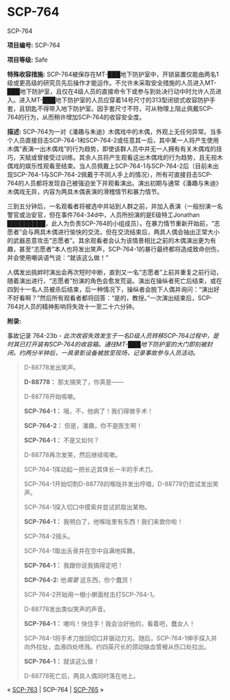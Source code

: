 # SCP-764
                        




SCP-764



**项目编号:**  SCP-764

**项目等级:**  Safe

**特殊收容措施:**  SCP-764被保存在MT-███地下防护室中，开锁装置仅能由两名1级或更高级的研究员先后操作才能运作。不允许未采取安全措施的人员进入MT-███地下防护室，且仅在4级人员的直接命令下或参与到处决行动中时允许人员进入。进入MT-███地下防护室的人员应穿着14号尺寸的313型闭锁式收容防护手套，且钥匙不得带入地下防护室。因手套尺寸不符，可从物理上阻止佩戴SCP-764的行为，从而稍许增加SCP-764的收容安全度。

**描述:**  SCP-764为一对《潘趣与朱迪》木偶戏中的木偶，外观上无任何异常。当多个人员直接目击SCP-764-1和SCP-764-2或任意其一后，其中某一人将产生使用木偶“表演一出木偶戏”的行为趋势，即使该群人员中并无一人拥有有关木偶戏的技巧，天赋或曾接受过训练。其余人员将产生观看这出木偶戏的行为趋势，且无视木偶戏的娱乐性观看至结束。当人员佩戴上SCP-764-1与SCP-764-2后（目前未出现SCP-764-1与SCP-764-2佩戴于不同人手上的情况），所有可直接目击SCP-764的人员都将发现自己被强迫坐下并观看演出。演出初期与通常《潘趣与朱迪》木偶戏无异，内容为两具木偶表演的滑稽情节和暴力情节。

三到五分钟后，一名观看者将被选中并站到人群之前，并加入表演（一般扮演一名警官或治安官，但在事件764-34d中，人员所扮演的是E级特工Jonathan █████████，此人为负责SCP-764的小组成员）。在暴力情节重新开始前，“志愿者”会与两具木偶进行愉快的交流，但在交流结束后，两具人偶会抽出正常大小的武器恶意攻击“志愿者”。其余观看者会认为该情景相比之前的木偶演出更为有趣，甚至“志愿者”本人也将发出笑声，SCP-764-1的暴行最终都将造成致命创伤，并会使用嘲讽语气说：“就该这么做！”

人偶发出挑衅时演出会再次短时中断，直到又一名“志愿者”上前并重复之前行动，随着演出进行，“志愿者”扮演的角色会愈发荒诞。演出在操纵者死亡后结束，或在四到十一名人员被杀后结束，后一种情况下，操纵者会脱下人偶并询问：“演出好不好看啊？”然后所有观看者都将回答：“是的，教授。”一次演出结束后，SCP-764对人员的精神影响将失效十一至二十六分钟。

**附录:** 

事故记录 764-23b - *此次收容失效发生于一名D级人员转移SCP-764过程中，是时其已打开装有SCP-764的收容箱。通往MT-███地下防护室的大门即刻被封闭。约两分半钟后，一具录影设备被放至现场，记录事故参与人员活动。* 


> D-88778发出笑声。
> 
> **D-88778：** 那太搞笑了，你真是——
> 
> D-88778开始咳嗽。
> 
> **SCP-764-1：** 哦，不，他病了！我们得做手术！
> 
> **SCP-764-2：** 但是，潘趣，你不是医生啊！
> 
> **SCP-764-1：** 不是又如何？
> 
> D-88778再次发笑，然后继续咳嗽。
> 
> SCP-764-1挥动起一把长近其体长一半的手术刀。
> 
> SCP-764-1开始切割D-88778的喉咙并发出哼唱，D-88778仍尝试发出笑声。
> 
> SCP-764-1探入切口中摸索并尝试抓取出某物。
> 
> **SCP-764-1：** 我明白了，他喉咙里有东西！我们来救你啦！
> 
> SCP-764-2摇头。
> 
> SCP-764-1取出舌骨并在空中自满地挥舞。
> 
> **SCP-764-1：** 我跟你说我搞得定吧！
> 
> **SCP-764-2:** 他*需要* 这东西，你个蠢货！
> 
> SCP-764-2开始用一根小擀面杖击打SCP-764-1。
> 
> D-88778发出类似笑声的声音。
> 
> **SCP-764-1：** 嗷呜！快住手！我会治好他的，看着吧，蠢女人！
> 
> SCP-764-1将手术刀放回切口并锯动刀刃。随后，SCP-764-1伸手探入并向外拉扯，血液四处喷溅。约四英尺长的颈动脉血管被从伤口处拉出。
> 
> **SCP-764-1：** 就该这么做！
> 
> D-88778死亡后，两具人偶同时落在地上。
> 



« [SCP-763](/scp-763) | SCP-764 | [SCP-765](/scp-765) »





                    